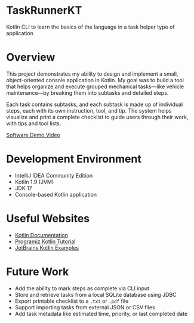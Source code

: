 # TaskRunnerKT
Kotlin CLI to learn the basics of the language in a task helper type of application
# Overview

This project demonstrates my ability to design and implement a small, object-oriented console application in Kotlin. My goal was to build a tool that helps organize and execute grouped mechanical tasks—like vehicle maintenance—by breaking them into subtasks and detailed steps.

Each task contains subtasks, and each subtask is made up of individual steps, each with its own instruction, tool, and tip. The system helps visualize and print a complete checklist to guide users through their work, with tips and tool lists.

[Software Demo Video](https://youtu.be/2D6Sfbm0Oro)

# Development Environment

- IntelliJ IDEA Community Edition
- Kotlin 1.9 (JVM)
- JDK 17
- Console-based Kotlin application

# Useful Websites

- [Kotlin Documentation](https://kotlinlang.org/docs/home.html)
- [Programiz Kotlin Tutorial](https://www.programiz.com/kotlin-programming)
- [JetBrains Kotlin Examples](https://play.kotlinlang.org/)

# Future Work

- Add the ability to mark steps as complete via CLI input
- Store and retrieve tasks from a local SQLite database using JDBC
- Export printable checklist to a `.txt` or `.pdf` file
- Support importing tasks from external JSON or CSV files
- Add task metadata like estimated time, priority, or last completed date
